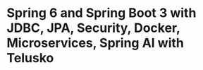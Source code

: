 # Spring 6 and Spring Boot 3 with JDBC, JPA, Security, Docker, Microservices, Spring AI with Telusko
